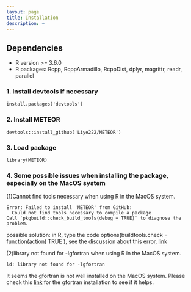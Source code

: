 ```yaml
---
layout: page
title: Installation
description: ~
---
```


## Dependencies

* R version >= 3.6.0
* R packages: Rcpp, RcppArmadillo, RcppDist, dplyr, magrittr, readr, parallel

### 1. Install devtools if necessary

```
install.packages('devtools')
```

### 2. Install METEOR

```
devtools::install_github('Liye222/METEOR')
```

### 3. Load package

```
library(METEOR)
```

### 4. Some possible issues when installing the package, especially on the MacOS system

(1)Cannot find tools necessary when using R in the MacOS system.

```
Error: Failed to install 'METEOR' from GitHub:
  Could not find tools necessary to compile a package
Call `pkgbuild::check_build_tools(debug = TRUE)` to diagnose the problem.
```

possible solution: in R, type the code  options(buildtools.check = function(action) TRUE ), see the discussion about this error, [link](https://stackoverflow.com/questions/37776377/error-when-installing-an-r-package-from-github-could-not-find-build-tools-neces)

(2)library not found for -lgfortran when using R in the MacOS system.

```
ld: library not found for -lgfortran
```

It seems the gfortran is not well installed on the MacOS system. Please check this [link](https://thecoatlessprofessor.com/programming/cpp/r-compiler-tools-for-rcpp-on-macos/) for the gfortran installation to see if it helps.
